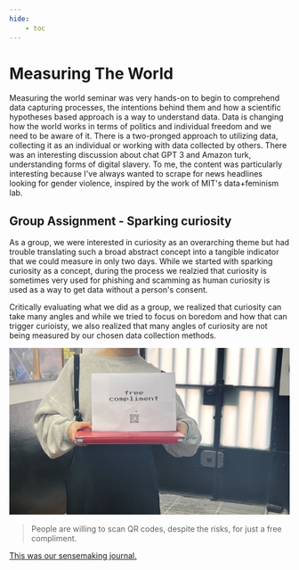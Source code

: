 ```yaml
---
hide:
    - toc
---
```


# Measuring The World
Measuring the world seminar was very hands-on to begin to comprehend data capturing processes, the intentions behind them and how a scientific hypotheses based approach is a way to understand data. Data is changing how the world works in terms of politics and individual freedom and we need to be aware of it. There is a two-pronged approach to utilizing data, collecting it as an individual or working with data collected by others. There was an interesting discussion about chat GPT 3 and Amazon turk, understanding forms of digital slavery. To me, the content was particularly interesting because I've always wanted to scrape for news headlines looking for gender violence, inspired by the work of MIT's data+feminism lab.

## Group Assignment - Sparking curiosity

As a group, we were interested in curiosity as an overarching theme but had trouble translating such a broad abstract concept into a tangible indicator that we could measure in only two days. While we started with sparking curiosity as a concept, during the process we realzied that curiosity is sometimes very used for phishing and scamming as human curiosity is used as a way to get data without a person's consent.

Critically evaluating what we did as a group, we realized that curiosity can take many angles and while we tried to focus on boredom and how that can trigger curioisty, we also realized that many angles of curiosity are not being measured by our chosen data collection methods.

![](../images/MT02/compliment.jpeg)
> People are willing to scan QR codes, despite the risks, for just a free compliment.

[This was our sensemaking journal.](https://hackmd.io/6pe4C8EkSCmeJyPlKlmLGQ?both)
